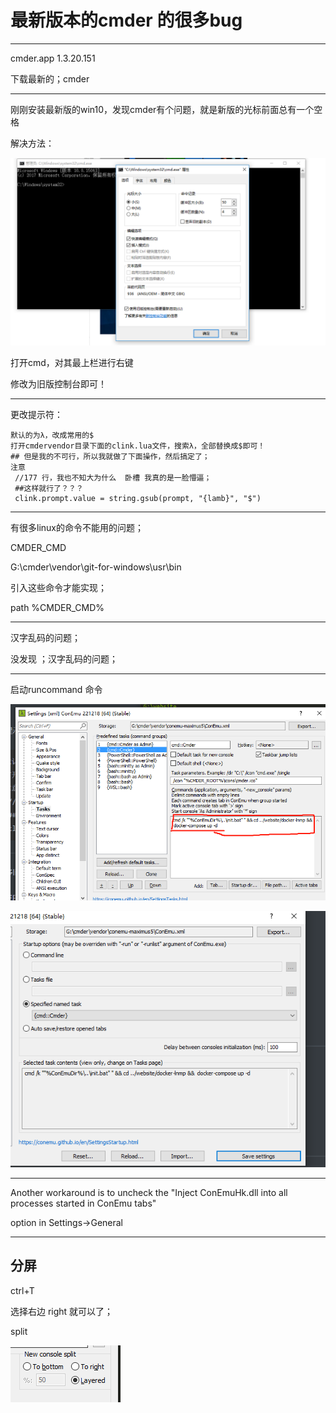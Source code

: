 # 最新版本的cmder 的很多bug

---



cmder.app  1.3.20.151

下载最新的；cmder



-----



刚刚安装最新版的win10，发现cmder有个问题，就是新版的光标前面总有一个空格

解决方法：

![img](cmder.assets/443934-20170928174413481-960281463.png)

打开cmd，对其最上栏进行右键

修改为旧版控制台即可！



---



更改提示符：  



```
默认的为λ，改成常用的$
打开cmdervendor目录下面的clink.lua文件，搜索λ，全部替换成$即可！
## 但是我的不可行，所以我就做了下面操作，然后搞定了；
注意 
 //177 行，我也不知大为什么  卧槽 我真的是一脸懵逼；
 ##这样就行了？？？
 clink.prompt.value = string.gsub(prompt, "{lamb}", "$")
```

---

有很多linux的命令不能用的问题；

CMDER_CMD

G:\cmder\vendor\git-for-windows\usr\bin

引入这些命令才能实现；

path %CMDER_CMD%



---

汉字乱码的问题；

没发现 ；汉字乱码的问题；

-----



启动runcommand 命令



![image-20230104034546604](cmder.assets/image-20230104034546604.png)

![image-20230104034614725](cmder.assets/image-20230104034614725.png)



---



Another workaround is to uncheck the "Inject ConEmuHk.dll into all processes started in ConEmu tabs" 



option in Settings->General





---



## 分屏

ctrl+T

选择右边 right 就可以了；

split

![image-20230111172008995](cmder.assets/image-20230111172008995.png)
